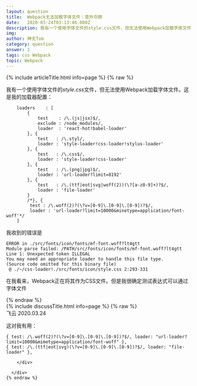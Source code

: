 ```yaml
---
layout: question
title:  Webpack无法加载字体文件：意外令牌
date:   2020-03-24T03:13:46.000Z
description: 我有一个使用字体文件的style.css文件，但无法使用Webpack加载字体文件。这是我的加载器配置：    loaders      \[    ...
img: 
author: 神无Tom
category: question
answer: 1
tags: css Webpack
topic: Webpack
---
```

<div class="article-root">
  <div class="article">
    {% include articleTitle.html info=page %}
    {% raw %}
    <div class="article-content"><p><font style="vertical-align: inherit;"><font style="vertical-align: inherit;">我有一个</font><font style="vertical-align: inherit;">使用字体文件</font><font style="vertical-align: inherit;">的</font></font><em><font style="vertical-align: inherit;"><font style="vertical-align: inherit;">style.css</font></font></em><font style="vertical-align: inherit;"><font style="vertical-align: inherit;">文件，但无法使用Webpack加载字体文件。</font><font style="vertical-align: inherit;">这是我的加载器配置：</font></font></p>

<pre><code>    loaders    : [<font></font>
        {<font></font>
            test    : /\.(js|jsx)$/,<font></font>
            exclude : /node_modules/,<font></font>
            loader  : 'react-hot!babel-loader'<font></font>
        }, {<font></font>
            test   : /\.styl/,<font></font>
            loader : 'style-loader!css-loader!stylus-loader'<font></font>
        }, {<font></font>
            test   : /\.css$/,<font></font>
            loader : 'style-loader!css-loader'<font></font>
        }, {<font></font>
            test   : /\.(png|jpg)$/,<font></font>
            loader : 'url-loader?limit=8192'<font></font>
        }, {<font></font>
            test   : /\.(ttf|eot|svg|woff(2))(\?[a-z0-9]+)?$/,<font></font>
            loader : 'file-loader'<font></font>
        }<font></font>
        /*}, {<font></font>
         test : /\.woff(2)?(\?v=[0-9]\.[0-9]\.[0-9])?$/,<font></font>
         loader : 'url-loader?limit=10000&amp;minetype=application/font-woff'*/<font></font>
    ]<font></font>
</code></pre>

<p><font style="vertical-align: inherit;"><font style="vertical-align: inherit;">我收到的错误是 </font></font></p>

<pre><code>ERROR in ./src/fonts/icon/fonts/mf-font.woff?lt4gtt<font></font>
Module parse failed: /PATH/src/fonts/icon/fonts/mf-font.woff?lt4gtt Line 1: Unexpected token ILLEGAL<font></font>
You may need an appropriate loader to handle this file type.<font></font>
(Source code omitted for this binary file)<font></font>
 @ ./~/css-loader!./src/fonts/icon/style.css 2:293-331<font></font>
</code></pre>

<p><font style="vertical-align: inherit;"><font style="vertical-align: inherit;">在我看来，Webpack正在将其作为CSS文件。</font><font style="vertical-align: inherit;">但是我很确定测试表达式可以通过字体文件</font></font></p></div>
    {% endraw %}
  </div>

  <div class="discuss-wrapper">
    {% include discussTitle.html info=page %}
    {% raw %}
    <div class="discuss-item">
        <div class="discuss-parent">
          <div class="discuss-meta">
            <span class="discuss-user">飞云</span>
            <span class="discuss-time">2020.03.24</span>
          </div>
          <div class="discuss-comment"><p><font style="vertical-align: inherit;"><font style="vertical-align: inherit;">这对我有用：</font></font></p>

<pre><code>{ test: /\.woff(2)?(\?v=[0-9]\.[0-9]\.[0-9])?$/, loader: "url-loader?limit=10000&amp;mimetype=application/font-woff" },<font></font>
{ test: /\.(ttf|eot|svg)(\?v=[0-9]\.[0-9]\.[0-9])?$/, loader: "file-loader" },<font></font>
</code></pre></div>
        </div>
        
      </div>
    {% endraw %}
  </div>
<div>
